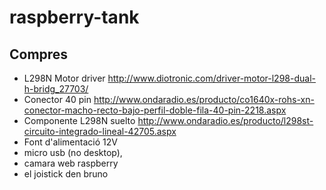 # raspberry-tank

## Compres
* L298N Motor driver http://www.diotronic.com/driver-motor-l298-dual-h-bridg_27703/
* Conector 40 pin http://www.ondaradio.es/producto/co1640x-rohs-xn-conector-macho-recto-bajo-perfil-doble-fila-40-pin-2218.aspx
* Componente L298N suelto http://www.ondaradio.es/producto/l298st-circuito-integrado-lineal-42705.aspx
* Font d'alimentació 12V
* micro usb (no desktop),
* camara web raspberry
* el joistick den bruno
